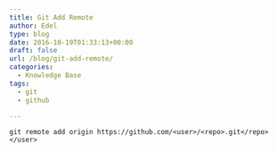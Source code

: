 ```yaml
---
title: Git Add Remote
author: Edel
type: blog
date: 2016-10-19T01:33:13+00:00
draft: false
url: /blog/git-add-remote/
categories:
  - Knowledge Base
tags:
  - git
  - github

---
```

`git remote add origin https://github.com/<user>/<repo>.git</repo></user>`



